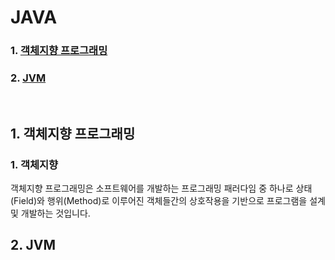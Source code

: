 # JAVA

### 1. [객체지향 프로그래밍](#1-객체지향-프로그래밍-1)
### 2. [JVM](#2-JVM-1)

<br>

## 1. 객체지향 프로그래밍

### 1. 객체지향

객체지향 프로그래밍은 소프트웨어를 개발하는 프로그래밍 패러다임 중 하나로 상태(Field)와 행위(Method)로 이루어진 객체들간의 상호작용을 기반으로 프로그램을 설계 및 개발하는 것입니다. 

## 2. JVM
